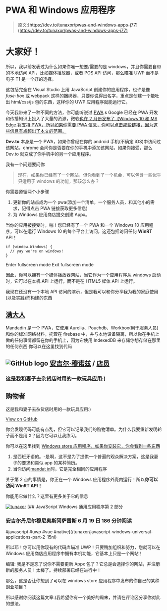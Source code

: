 # PWA 和 Windows 应用程序

> 原文:[https://dev.to/tunaxor/pwas-and-windows-apps-j77](https://dev.to/tunaxor/pwas-and-windows-apps-j77)

# 大家好！

所以，我以前发表过为什么如果你唯一想要/需要的是 windows，并且你需要自带的本地访问 API，比如媒体播放器，或者 POS API 访问，那么瞄准 UWP 而不是电子 T1 是一个好的选择。

这包括完全在 Visual Studio 上用 JavaScript 创建你的应用程序，也许是像 *fuse-box* 或 webpack 这样的捆绑器，只要你说得出名字，重点是创建一个能吐出 html/css/js 包的东西，这样你的 UWP 应用程序就能运行它。

今天我带来了一种不同的方法，你可能听说过 [PWA](https://developers.google.com/web/progressive-web-apps/) s Google 已经在 PWA 开发和传播知识上投入了大量的资源，微软[也在 2 月份发布了【Windows 10 和 MS Edge 将支持 PWA，所以如果你需要 PWA 信息，你可以点击那些链接，因为这些信息有点超出了本文的范围。](https://blogs.windows.com/msedgedev/2018/02/06/welcoming-progressive-web-apps-edge-windows-10/)

**Dev.to** 本身是一个 PWA，如果你曾经在你的 android 手机(不确定 iOS)中访问过该网站，chrome 会问你是否要在你的手机中添加该网站，如果你接受，那么 Dev.to 就变成了你手机中的另一个应用程序。

我有一个问题要问你

> 现在，如果你已经有了一个网站，但你看到了一个机会，可以包含一些似乎只适用于 windows 的功能，那该怎么办？

你需要遵循两个小步骤

1.  更新你的站点成为一个 pwa(添加一个清单，一个服务人员，和其他小的需求，记得点击 PWA 链接获取更多信息)
2.  为 Windows 应用商店提交创建 Appx。

当你的应用被接受时，嘣！您已经有了一个 PWA 和一个 Windows 10 应用程序，可以在运行 Windows 10 的每个平台上访问，这还包括访问任何 **WinRT** API！

```
if (window.Windows) {
  // yay we're on windows!
} 
```

Enter fullscreen mode Exit fullscreen mode

因此，你可以拥有一个媒体播放器网站，当它作为一个应用程序从 windows 启动时，它可以在本机 API 上运行，而不是在 HTML5 媒体 API 上运行。

我现在还没有一个本地 API 访问的演示，但是我可以和你分享我为我的家庭使用(以及实践)而构建的东西

## [满大人](#mandadin)

Mandadin 是一个 PWA，它使用 Aurelia、Pouchdb、Workbox(用于服务人员)和你的标准网络材料，托管在 firebase 中，并与本地设备隔离，所以你在手机上做的任何事情都留在你的手机上，因为它使用 IndexedDB 来存储你想存储在那里的任何东西
你可以在这里找到代码

## ![GitHub logo](../Images/75095a8afc1e0f207cda715962e75c8d.png) [安吉尔·穆诺兹](https://github.com/AngelMunoz) / [店员](https://github.com/AngelMunoz/shoppinator)

### 这是我和妻子去杂货店时用的一款玩具应用:)

<article class="markdown-body entry-content container-lg" itemprop="text">

# 购物者

这是我和妻子去杂货店时用的一款玩具应用:)

</article>

[View on GitHub](https://github.com/AngelMunoz/shoppinator)

你会发现代码可能有点乱，但它可以记录我们的购物清单。为什么我要重新发明轮子而不是用 X？因为它可以让我练习。

你可以在这里找到 [Windows store 应用程序，如果你安装它，你会看到一些东西](https://www.microsoft.com/store/apps/9NKDDF1M5MTG)

1.  是西班牙语的。-是啊，这不是为了提供一个普遍的观众解决方案，这是我妻子的要求和类似 app 的某种简历。
2.  当你访问[mandat in](https://mandadin.tunaxor.me)时，它是完全相同的应用程序

关于第 2 点的事情是，你正在一个 Windows 应用程序外壳内运行！所以**你可以访问 WinRT API！**

你能用它做什么？这里有更多关于它的信息

[![tunaxor](../Images/dd42ae2af93474df85932b5a5fee0bcd.png)](/tunaxor) [## JavaScript Windows 通用应用程序第 2 部分

### 安吉尔丹尼尔穆尼奥斯冈萨雷斯 6 月 19 日 186 分钟阅读

#javascript #uwp #vue #native](/tunaxor/javascript-windows-universal-applications-part-2-15nl)

所以耶！你可以用你现有的代码库瞄准 UWP！只要稍加组织和努力，您就可以在 Windows 应用商店应用程序中拥有本机功能，它基本上只是一个网站！

编辑:
我是不是忘了说你不需要更新 Appx 包了？它总是会选择你的网站，并注册新的服务人员！太棒了。持续部署已经在进行中！

那么，这是否让你想到了可以在 windows store 应用程序中发布的你自己的某种副业项目？

所以感谢你阅读这篇文章:)我希望你有一个美好的周末，并请在评论区分享你对此的想法。